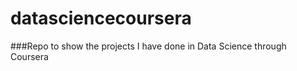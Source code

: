 datasciencecoursera
===================

###Repo to show the projects I have done in Data Science through Coursera
